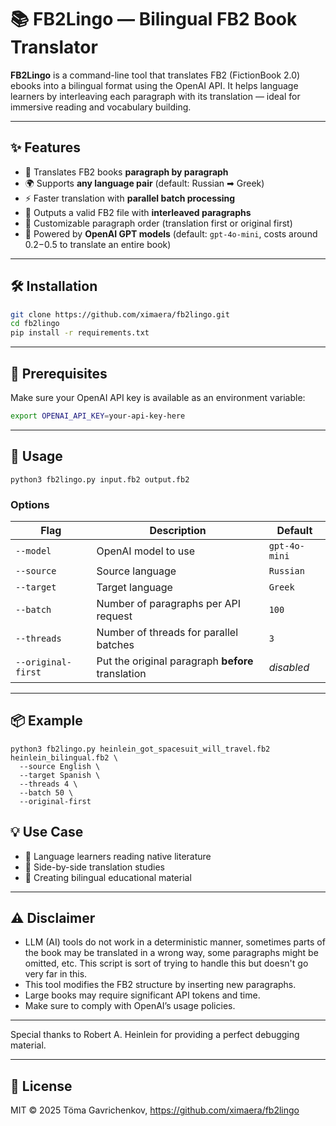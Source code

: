 # 📚 FB2Lingo — Bilingual FB2 Book Translator

**FB2Lingo** is a command-line tool that translates FB2 (FictionBook 2.0) ebooks into a bilingual format using the OpenAI API. It helps language learners by interleaving each paragraph with its translation — ideal for immersive reading and vocabulary building.

---

## ✨ Features

- 🔁 Translates FB2 books **paragraph by paragraph**
- 🌍 Supports **any language pair** (default: Russian ➡ Greek)
- ⚡ Faster translation with **parallel batch processing**
- 📄 Outputs a valid FB2 file with **interleaved paragraphs**
- 🔁 Customizable paragraph order (translation first or original first)
- 🧠 Powered by **OpenAI GPT models** (default: `gpt-4o-mini`, costs around $0.2-$0.5 to translate an entire book)

---

## 🛠 Installation

```bash
git clone https://github.com/ximaera/fb2lingo.git
cd fb2lingo
pip install -r requirements.txt
```

---

## 🔐 Prerequisites

Make sure your OpenAI API key is available as an environment variable:

```bash
export OPENAI_API_KEY=your-api-key-here
```

---

## 🚀 Usage

```
python3 fb2lingo.py input.fb2 output.fb2
```

### Options

| Flag               | Description                                        | Default          |
|--------------------|----------------------------------------------------|------------------|
| `--model`          | OpenAI model to use                                | `gpt-4o-mini`    |
| `--source`         | Source language                                    | `Russian`        |
| `--target`         | Target language                                    | `Greek`          |
| `--batch`          | Number of paragraphs per API request               | `100`            |
| `--threads`        | Number of threads for parallel batches             | `3`              |
| `--original-first` | Put the original paragraph **before** translation  | _disabled_       |

---

## 📦 Example

```
python3 fb2lingo.py heinlein_got_spacesuit_will_travel.fb2 heinlein_bilingual.fb2 \
  --source English \
  --target Spanish \
  --threads 4 \
  --batch 50 \
  --original-first
```

## 💡 Use Case

- 📘 Language learners reading native literature
- 📖 Side-by-side translation studies
- 📗 Creating bilingual educational material

---

## ⚠️ Disclaimer

- LLM (AI) tools do not work in a deterministic manner, sometimes parts of the book may be translated in a wrong way, some paragraphs might be omitted, etc. This script is sort of trying to handle this but doesn't go very far in this.
- This tool modifies the FB2 structure by inserting new paragraphs.
- Large books may require significant API tokens and time.
- Make sure to comply with OpenAI’s usage policies.

---

Special thanks to Robert A. Heinlein for providing a perfect debugging material.

---

## 📜 License

MIT © 2025 Töma Gavrichenkov, https://github.com/ximaera/fb2lingo
